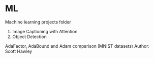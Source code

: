 # ML
Machine learning projects folder
1. Image Captioning with Attention
2. Object Detection

AdaFactor, AdaBound and Adam comparison (MNIST datasets) 
Author: Scott Hawley
